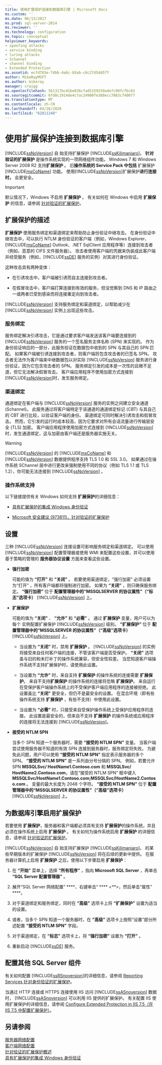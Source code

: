 ```yaml
---
title: 使用扩展保护连接到数据库引擎 | Microsoft Docs
ms.custom: ''
ms.date: 06/13/2017
ms.prod: sql-server-2014
ms.reviewer: ''
ms.technology: configuration
ms.topic: conceptual
helpviewer_keywords:
- spoofing attacks
- service binding
- luring attacks
- Schannel
- channel binding
- Extended Protection
ms.assetid: ecfd783e-7dbb-4a6c-b5ab-c6c27d5dd57f
author: MikeRayMSFT
ms.author: mikeray
manager: craigg
ms.openlocfilehash: 5b1317bc41be836cfad5159339a4e7c90fcfbc83
ms.sourcegitcommit: 6fd8c1914de4c7ac24900fe388ecc7883c740077
ms.translationtype: MT
ms.contentlocale: zh-CN
ms.lasthandoff: 04/26/2020
ms.locfileid: "62811248"
---
```

# <a name="connect-to-the-database-engine-using-extended-protection"></a>使用扩展保护连接到数据库引擎
  [!INCLUDE[ssNoVersion](../../includes/ssnoversion-md.md)] 自  始支持扩展保护 [!INCLUDE[ssKilimanjaro](../../includes/sskilimanjaro-md.md)]。 **针对验证的扩展保护** 是操作系统实现的一项网络组件功能。 Windows 7 和 Windows Server 2008 R2 支持**扩展保护** 。 旧**操作系统的 Service Pack 中包括** 扩展保护 [!INCLUDE[msCoName](../../includes/msconame-md.md)] 功能。 使用[!INCLUDE[ssNoVersion](../../includes/ssnoversion-md.md)]扩展保护**进行连接时，** 会更安全。  
  
> [!IMPORTANT]  
>  默认情况下，Windows 不启用 **扩展保护** 。 有关如何在 Windows 中启用 **扩展保护** 的信息，请参阅 [针对验证的扩展保护](https://support.microsoft.com/kb/968389)。  
  
## <a name="description-of-extended-protection"></a>扩展保护的描述  
 **扩展保护** 使用服务绑定和渠道绑定来帮助防止身份验证中继攻击。 在身份验证中继攻击中，可以执行 NTLM 身份验证的客户端（例如，Windows Explorer、 [!INCLUDE[msCoName](../../includes/msconame-md.md)] Outlook、.NET SqlClient 应用程序等）连接到攻击者（例如，恶意的 CIFS 文件服务器）。 攻击者使用客户端的凭据来伪装成此客户端并经受服务（例如，[!INCLUDE[ssDE](../../includes/ssde-md.md)] 服务的实例）对其进行身份验证。  
  
 这种攻击具有两种变体：  
  
-   在引诱攻击中，客户端被引诱而自主连接到攻击者。  
  
-   在假冒攻击中，客户端打算连接到有效的服务，但没觉察到 DNS 和 IP 路由之一或两者已受到感染而将连接重定向到攻击者。  
  
 [!INCLUDE[ssNoVersion](../../includes/ssnoversion-md.md)] 支持服务绑定和渠道绑定，以帮助减少在 [!INCLUDE[ssNoVersion](../../includes/ssnoversion-md.md)] 实例上出现这些攻击。  
  
### <a name="service-binding"></a>服务绑定  
 服务绑定解决引诱攻击，它是通过要求客户端发送该客户端要连接到的 [!INCLUDE[ssNoVersion](../../includes/ssnoversion-md.md)] 服务的一个签名服务主体名称 (SPN) 来实现的。 作为身份验证响应的一部分，此服务验证在数据包中收到的 SPN 与其自己的 SPN 匹配。 如果客户端被引诱连接到攻击者，则客户端将包含攻击者的已签名 SPN。 攻击者无法作为客户端来中继数据包以对实际 [!INCLUDE[ssNoVersion](../../includes/ssnoversion-md.md)] 服务进行身份验证，因为它包含攻击者的 SPN。 服务绑定引发的成本是一次性的且微不足道，但它无法解决假冒攻击。 客户端应用程序不使用加密方式连接到 [!INCLUDE[ssNoVersion](../../includes/ssnoversion-md.md)]时，发生服务绑定。  
  
### <a name="channel-binding"></a>渠道绑定  
 通道绑定在客户端与 [!INCLUDE[ssNoVersion](../../includes/ssnoversion-md.md)] 服务的实例之间建立安全通道 (Schannel)。 此服务通过将客户端特定于该通道的通道绑定标记 (CBT) 与其自己的 CBT 进行比较，以验证客户端的身份。 渠道绑定可同时解决引诱攻击和假冒攻击。 然而，它引发的运行时成本较高，因为它要求对所有会话流量进行传输层安全 (TLS) 加密。 客户端应用程序使用加密方式连接到 [!INCLUDE[ssNoVersion](../../includes/ssnoversion-md.md)]时，发生通道绑定，这与加密由客户端还是服务器实施无关。  
  
> [!WARNING]  
>  [!INCLUDE[ssNoVersion](../../includes/ssnoversion-md.md)] 的 [!INCLUDE[msCoName](../../includes/msconame-md.md)] 和 [!INCLUDE[ssNoVersion](../../includes/ssnoversion-md.md)] 数据提供程序支持 TLS 1.0 和 SSL 3.0。 如果通过在操作系统 SChannel 层中进行更改来强制使用不同的协议（例如 TLS 1.1 或 TLS 1.2），你可能无法连接到 [!INCLUDE[ssNoVersion](../../includes/ssnoversion-md.md)] 。  
  
### <a name="operating-system-support"></a>操作系统支持  
 以下链接提供有关 Windows 如何支持 **扩展保护**的详细信息：  
  
-   [具有扩展保护的集成 Windows 身份验证](https://msdn.microsoft.com/library/dd639324.aspx)  
  
-   [Microsoft 安全建议 (973811)，针对验证的扩展保护](https://support.microsoft.com//help/973811/microsoft-security-advisory-extended-protection-for-authentication)  
  
## <a name="settings"></a>设置  
 三种 [!INCLUDE[ssNoVersion](../../includes/ssnoversion-md.md)] 连接设置可影响服务绑定和渠道绑定。 可以使用 [!INCLUDE[ssNoVersion](../../includes/ssnoversion-md.md)] 配置管理器或使用 WMI 来配置这些设置，并可以使用基于策略的管理的 **服务器协议设置** 方面来查看这些设置。  
  
-   **强行加密**  
  
     可能的值为 **“打开”** 和 **“关闭”** 。 若要使用渠道绑定，“强行加密”  必须设置为“打开”  ，所有客户端都将强制进行加密。 如果为 **“关闭”** ，则只确保服务绑定。 **“强行加密”** 位于 **配置管理器中的“MSSQLSERVER 的协议属性”（“标志”选项卡）** [!INCLUDE[ssNoVersion](../../includes/ssnoversion-md.md)] 上。  
  
-   **扩展保护**  
  
     可能的值为 **“关闭”** 、 **“允许”** 和 **“必需”** 。 通过 **扩展保护** 变量，用户可以为每个  实例配置扩展保护 [!INCLUDE[ssNoVersion](../../includes/ssnoversion-md.md)] 级别。 **“扩展保护”** 位于 **配置管理器中的“MSSQLSERVER 的协议属性”（“高级”选项卡）** [!INCLUDE[ssNoVersion](../../includes/ssnoversion-md.md)] 上。  
  
    -   当设置为 **“关闭”** 时，禁用 **扩展保护** 。 [!INCLUDE[ssNoVersion](../../includes/ssnoversion-md.md)] 的实例将接受来自任何客户端的连接，不管该客户端是否受保护。 **“关闭”** 选项虽与旧的和未打补丁的操作系统兼容，但安全性较差。 当您知道客户端操作系统不支持扩展保护时，请使用此设置。  
  
    -   当设置为 **“允许”** 时，来自支持 **扩展保护** 的操作系统的连接需要 **扩展保护**。 来自不支持**扩展保护** 的操作系统的连接将忽略 **扩展保护**。 来自运行在受保护客户端操作系统上的不受保护客户端应用程序的连接被拒绝。 此设置虽比 **“关闭”** 更安全，但仍不是最安全的设置。 在混合环境（即有些操作系统支持 **扩展保护** ，有些不支持）中使用此设置。  
  
    -   当设置为 **“必需”** 时，只接受来自受保护操作系统上受保护应用程序的连接。 此设置是最安全的，但来自不支持 **扩展保护** 的操作系统或应用程序的连接将无法连接到 [!INCLUDE[ssNoVersion](../../includes/ssnoversion-md.md)]。  
  
-   **接受的 NTLM SPN**  
  
     当多个 SPN 知道一个服务器时，需要 **“接受的 NTLM SPN”** 变量。 当客户端尝试使用服务器不知道的有效 SPN 连接到服务器时，服务绑定将失败。 为避免此问题，用户可以使用 **“接受的 NTLM SPN”** 指定表示服务器的多个 SPN。 **“接受的 NTLM SPN”** 是一系列由分号分隔的 SPN。 例如，若要允许 SPN **MSSQLSvc/ HostName1.Contoso.com** 和 **MSSQLSvc/ HostName2.Contoso.com**，请在“接受的 NTLM SPN”  框中键入 **MSSQLSvc/HostName1.Contoso.com;MSSQLSvc/HostName2.Contoso.com** 。 变量的最大长度为 2048 个字符。 **“接受的 NTLM SPN”** 位于 **配置管理器中的“MSSQLSERVER 的协议属性”（“高级”选项卡）** [!INCLUDE[ssNoVersion](../../includes/ssnoversion-md.md)] 上。  
  
## <a name="enabling-extended-protection-for-the-database-engine"></a>为数据库引擎启用扩展保护  
 若要使用 **扩展保护**，服务器和客户端都必须具有支持 **扩展保护**的操作系统，并且必须在操作系统上启用 **扩展保护** 。 有关如何为操作系统启用 **扩展保护** 的详细信息，请参阅 [针对验证的扩展保护](https://support.microsoft.com/kb/968389)。  
  
 [!INCLUDE[ssNoVersion](../../includes/ssnoversion-md.md)] 自  始支持扩展保护 [!INCLUDE[ssKilimanjaro](../../includes/sskilimanjaro-md.md)]。  的某些早期版本的扩展保护 [!INCLUDE[ssNoVersion](../../includes/ssnoversion-md.md)] 将在后续的更新中提供。 在服务器计算机上启用 **扩展保护** 之后，使用以下步骤启用 **扩展保护**：  
  
1.  在 **“开始”** 菜单上，选择 **“所有程序”** ，指向 **Microsoft SQL Server** ，再单击 **“SQL Server 配置管理器”** 。  
  
2.  展开“SQL Server 网络配置” ****、右键单击“ **** *\<**>*，然后单击“属性” ****。  
  
3.  对于渠道绑定和服务绑定，同时在 **“高级”** 选项卡上将 **“扩展保护”** 设置为适当的设置。  
  
4.  或者，当多个 SPN 知道一个服务器时，在 **“高级”** 选项卡上按照“设置”部分所述配置 **“接受的 NTLM SPN”** 字段。  
  
5.  对于渠道绑定，在 **“标志”** 选项卡上，将 **“强行加密”** 设置为 **“打开”** 。  
  
6.  重新启动 [!INCLUDE[ssDE](../../includes/ssde-md.md)] 服务。  
  
## <a name="configuring-other-sql-server-components"></a>配置其他 SQL Server 组件  
 有关如何配置 [!INCLUDE[ssRSnoversion](../../includes/ssrsnoversion-md.md)]的详细信息，请参阅 [Reporting Services 针对身份验证的扩展保护](../../reporting-services/security/extended-protection-for-authentication-with-reporting-services.md)。  
  
 当通过 HTTP 连接或 HTTPS 连接使用 IIS 访问 [!INCLUDE[ssASnoversion](../../includes/ssasnoversion-md.md)] 数据时， [!INCLUDE[ssASnoversion](../../includes/ssasnoversion-md.md)] 可以利用 IIS 提供的扩展保护。 有关配置 IIS 使用扩展保护的详细信息，请参阅 [Configure Extended Protection in IIS 7.5（在 IIS 7.5 中配置扩展保护）](https://go.microsoft.com/fwlink/?LinkId=181105)。  
  
## <a name="see-also"></a>另请参阅  
 [服务器网络配置](server-network-configuration.md)   
 [客户端网络配置](client-network-configuration.md)   
 [针对验证的扩展保护概述](https://go.microsoft.com/fwlink/?LinkID=177943)   
 [具有扩展保护的集成 Windows 身份验证](https://go.microsoft.com/fwlink/?LinkId=179922)  
  
  
